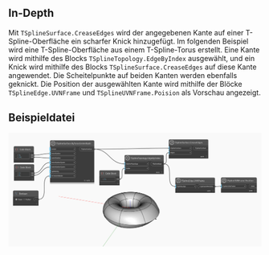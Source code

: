 ## In-Depth
Mit `TSplineSurface.CreaseEdges` wird der angegebenen Kante auf einer T-Spline-Oberfläche ein scharfer Knick hinzugefügt.
Im folgenden Beispiel wird eine T-Spline-Oberfläche aus einem T-Spline-Torus erstellt. Eine Kante wird mithilfe des Blocks `TSplineTopology.EdgeByIndex` ausgewählt, und ein Knick wird mithilfe des Blocks `TSplineSurface.CreaseEdges` auf diese Kante angewendet. Die Scheitelpunkte auf beiden Kanten werden ebenfalls geknickt. Die Position der ausgewählten Kante wird mithilfe der Blöcke `TSplineEdge.UVNFrame` und `TSplineUVNFrame.Poision` als Vorschau angezeigt.

## Beispieldatei

![Example](./Autodesk.DesignScript.Geometry.TSpline.TSplineSurface.CreaseEdges_img.jpg)
